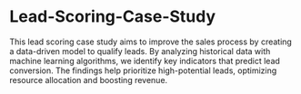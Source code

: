 # Lead-Scoring-Case-Study
This lead scoring case study aims to improve the sales process by creating a data-driven model to qualify leads. By analyzing historical data with machine learning algorithms, we identify key indicators that predict lead conversion. The findings help prioritize high-potential leads, optimizing resource allocation and boosting revenue.
